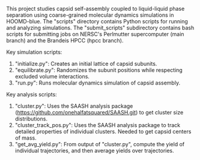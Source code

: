 This project studies capsid self-assembly coupled to liquid-liquid phase separation using coarse-grained molecular dynamics simulations in HOOMD-blue. The "scripts" directory contains Python scripts for running and analyzing simulations. The "submit_scripts" subdirectory contains bash scripts for submitting jobs on NERSC's Perlmutter supercomputer (main branch) and the Brandeis HPCC (hpcc branch).

Key simulation scripts:
1. "initialize.py": Creates an initial lattice of capsid subunits.
2. "equilibrate.py": Randomizes the subunit positions while respecting excluded volume interactions.
3. "run.py": Runs molecular dynamics simulation of capsid assembly.

Key analysis scripts:
1. "cluster.py": Uses the SAASH analysis package (https://github.com/onehalfatsquared/SAASH.git) to get cluster size distributions.
2. "cluster_track_pos.py": Uses the SAASH analysis package to track detailed properties of individual clusters. Needed to get capsid centers of mass.
3. "get_avg_yield.py": From output of "cluster.py", compute the yield of individual trajectories, and then average yields over trajectories.

